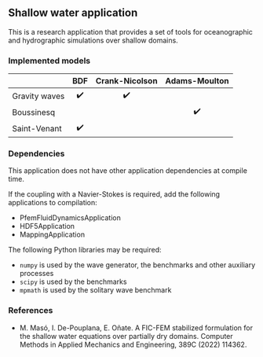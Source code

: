 ## Shallow water application

This is a research application that provides a set of tools for oceanographic and hydrographic simulations over shallow domains.

### Implemented models

|               | BDF                | Crank-Nicolson     | Adams-Moulton      |
|---------------|:------------------:|:------------------:|:------------------:|
| Gravity waves | :heavy_check_mark: | :heavy_check_mark: |                    |
| Boussinesq    |                    |                    | :heavy_check_mark: |
| Saint-Venant  | :heavy_check_mark: |                    |                    |

### Dependencies

This application does not have other application dependencies at compile time.

If the coupling with a Navier-Stokes is required, add the following applications to compilation:
- PfemFluidDynamicsApplication
- HDF5Application
- MappingApplication

The following Python libraries may be required:
- `numpy` is used by the wave generator, the benchmarks and other auxiliary processes
- `scipy` is used by the benchmarks
- `mpmath` is used by the solitary wave benchmark


### References

- M. Masó, I. De-Pouplana, E. Oñate. A FIC-FEM stabilized formulation for the shallow water equations over partially dry domains. Computer Methods in Applied Mechanics and Engineering, 389C (2022) 114362.
